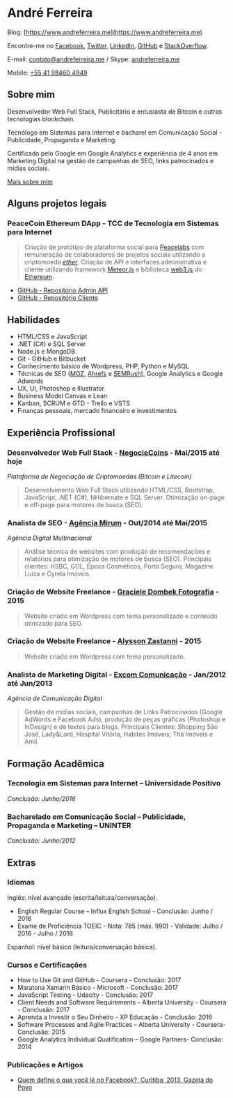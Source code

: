 # André Ferreira

Blog: [https://www.andreferreira.me](https://www.andreferreira.me)

Encontre-me no [Facebook](https://www.facebook.com/aferreira44), [Twitter](https://twitter.com/aferreira44), [LinkedIn](https://www.linkedin.com/in/aferreira44/), [GitHub](https://github.com/aferreira44) e [StackOverflow](https://stackoverflow.com/users/3196610/andr%C3%A9-ferreira).
 
E-mail: [contato@andreferreira.me](mailto:contato@andreferreira.me) / Skype: [andreferreira.me](skype:andreferreira.me?call)

Mobile: [+55 41 98460 4949](tel:+5541984604949)

## Sobre mim

Desenvolvedor Web Full Stack, Publicitário e entusiasta de Bitcoin e outras tecnologias blockchain.

Tecnólogo em Sistemas para Internet e bacharel em Comunicação Social - Publicidade, Propaganda e Marketing.

Certificado pelo Google em Google Analytics e experiência de 4 anos em Marketing Digital na gestão de campanhas de SEO, links patrocinados e mídias sociais.

[Mais sobre mim](https://www.andreferreira.me/sobre-mim)

## Alguns projetos legais

### PeaceCoin Ethereum DApp - TCC de Tecnologia em Sistemas para Internet

> Criação de protótipo de plataforma social para [Peacelabs](http://peacelabs.co) com remuneração de colaboradores de projetos sociais utilizando a criptomoeda *[ether](https://www.ethereum.org/ether)*. Criação de API e interfaces administrativa e cliente utilizando framework [Meteor.js](https://www.meteor.com/) e biblioteca [web3.js](https://github.com/ethereum/web3.js/) do [Ethereum](https://www.ethereum.org/).

- [GitHub - Repositório Admin API](https://github.com/andreferreira-me/peacecoin-admin-api)
- [GitHub - Repositório Cliente](https://github.com/andreferreira-me/peacecoin-peacelabs)

## Habilidades

- HTML/CSS e JavaScript
- .NET (C#) e SQL Server
- Node.js e MongoDB
- Git - GitHub e Bitbucket
- Conhecimento básico de Wordpress, PHP, Python e MySQL
- Técnicas de SEO ([MOZ](https://moz.com/), [Ahrefs](https://ahrefs.com/) e [SEMRush](https://www.semrush.com/)), Google Analytics e Google Adwords
- UX, UI, Photoshop e Illustrator
- Business Model Canvas e Lean
- Kanban, SCRUM e GTD - Trello e VSTS
- Finanças pessoais, mercado financeiro e investimentos

## Experiência Profissional

### Desenvolvedor Web Full Stack - [NegocieCoins](http://www.negociecoins.com.br) - Mai/2015 até hoje

*Plataforma de Negociação de Criptomoedas (Bitcoin e Litecoin)*

> Desenvolvimento Web Full Stack utilizando HTML/CSS, Bootstrap, JavaScript, .NET (C#), NHibernate e SQL Server. Otimização on-page e off-page para motores de busca (SEO).

### Analista de SEO - [Agência Mirum](https://www.mirumagency.com/curitiba) - Out/2014 até Mai/2015

*Agência Digital Multinacional*

> Análise técnica de websites com produção de recomendações e relatórios para otimização de motores de busca (SEO). Principais clientes: HSBC, GOL, Época Cosméticos, Porto Seguro, Magazine Luiza e Cyrela Imóveis.

### Criação de Website Freelance - [Graciele Dombek Fotografia](http://www.gracieledombek.com.br) - 2015

> Website criado em Wordpress com tema personalizado e conteúdo otimizado para SEO.

### Criação de Website Freelance - [Alysson Zastanni](http://www.zastannifoto.com.br) - 2015

> Website criado em Wordpress com tema personalizado.

### Analista de Marketing Digital - [Excom Comunicação](http://excom.com.br/) - Jan/2012 até Jun/2013

*Agência de Comunicação Digital*

> Gestão de mídias sociais, campanhas de Links Patrocinados (Google AdWords e Facebook Ads), produção de peças gráficas (Photoshop e InDesign) e de textos para blogs. Principais Clientes: Shopping São José, Lady&Lord, Hospital Vitória, Habitec Imóveis, Thá Imóveis e Amil.

## Formação Acadêmica

### Tecnologia em Sistemas para Internet – Universidade Positivo

*Conclusão: Junho/2016*


### Bacharelado em Comunicação Social – Publicidade, Propaganda e Marketing – UNINTER

*Conclusão: Junho/2012*

## Extras

### Idiomas

Inglês: nível avançado (escrita/leitura/conversação).

- English Regular Course – Influx English School - Conclusão: Junho / 2016
- Exame de Proficiência TOEIC - Nota: 785 (máx. 990) - Validade: Julho / 2016 - Julho / 2018

Espanhol: nível básico (leitura/conversação básica).

### Cursos e Certificações

- How to Use Git and GitHub - Coursera - Conclusão: 2017
- Maratona Xamarin Básico - Microsoft - Conclusão: 2017
- JavaScript Testing - Udacity - Conclusão: 2017
- Client Needs and Software Requirements – Alberta University - Coursera - Conclusão: 2017
- Aprenda a Investir o Seu Dinheiro - XP Educação - Conclusão: 2016
- Software Processes and Agile Practices – Alberta University - Coursera- Conclusão: 2015
- Google Analytics Individual Qualification – Google Partners- Conclusão: 2014

### Publicações e Artigos

- [Quem define o que você lê no Facebook?, Curitiba, 2013, Gazeta do Povo](http://goo.gl/EA9dLI)
